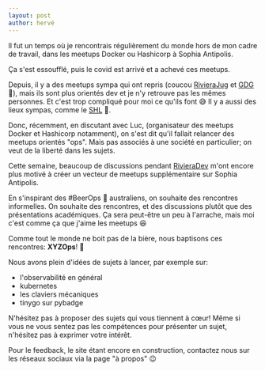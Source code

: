 ```yaml
---
layout: post
author: hervé
---
```

Il fut un temps où je rencontrais régulièrement du monde hors de mon cadre de travail, dans les meetups Docker ou Hashicorp à Sophia Antipolis.

Ça s'est essoufflé, puis le covid est arrivé et a achevé ces meetups.

Depuis, il y a des meetups sympa qui ont repris (coucou [RivieraJug](https://rivierajug.org/) et [GDG](https://gdg.community.dev/gdg-sophia-antipolis/) 👋), mais ils sont plus orientés dev et je n'y retrouve pas les mêmes personnes. Et c'est trop compliqué pour moi ce qu'ils font 😅
Il y a aussi des lieux sympas, comme le [SHL](https://linktr.ee/sophiahacklab) 🐚.

Donc, récemment, en discutant avec Luc, (organisateur des meetups Docker et Hashicorp notamment), on s'est dit qu'il fallait relancer des meetups orientés "ops". Mais pas associés à une société en particulier; on veut de la liberté dans les sujets.

Cette semaine, beaucoup de discussions pendant [RivieraDev](https://www.rivieradev.fr/) m'ont encore plus motivé à créer un vecteur de meetups supplémentaire sur Sophia Antipolis.

En s'inspirant des #BeerOps 🍺 australiens, on souhaite des rencontres informelles. On souhaite des rencontres, et des discussions plutôt que des présentations académiques.
Ça sera peut-être un peu à l'arrache, mais moi c'est comme ça que j'aime les meetups 😆

Comme tout le monde ne boit pas de la bière, nous baptisons ces rencontres: **XYZOps**! 🎉

Nous avons plein d'idées de sujets à lancer, par exemple sur:
* l'observabilité en général
* kubernetes
* les claviers mécaniques
* tinygo sur pybadge

N'hésitez pas à proposer des sujets qui vous tiennent à cœur! Même si vous ne vous sentez pas les compétences pour présenter un sujet, n'hésitez pas à exprimer votre intérêt.

Pour le feedback, le site étant encore en construction, contactez nous sur les réseaux sociaux via la page "à propos" 😉

